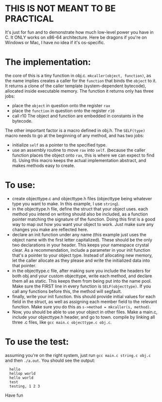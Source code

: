 # THIS IS NOT MEANT TO BE PRACTICAL
It's just for fun and to demonstrate how much low-level power you have in C.
It ONLY works on x86-64 architecture. Here be dragons if you're on Windows or Mac, I have no idea if it's os-specific.

# The implementation:
the core of this is a tiny function in obj.c. `mkcaller(object, function)`, as the name implies creates a caller for the `function` that binds the `object` to it. It returns a clone of the caller template (system-dependent bytecode), allocated inside executable memory.
The function it returns only has three jobs:
- place the `object` in question onto the register `rax`
- place the `function` in question onto the register `r10`
- call r10
The object and function are embedded in constants in the bytecode.

The other important factor is a macro defined in obj.h. The `SELF(type)` macro needs to go at the beginning of any method, and has two jobs:
- initialize `self` as a pointer to the specified type.
- use an assembly routine to move `rax` into `self`. (because the caller function places the object onto `rax`, this is where we can expect to find it).
Using this macro keeps the actual implementation abstract, and makes methods easy to create.

# To use:
- create objecttype.c and objecttype.h files (objecttype being whatever type you want to make. In this example, I use `string`).
- in the objecttype.h file, define the struct that your object uses. each method you intend on writing should also be included, as a function pointer matching the signature of the function.
  Doing this first is a good way to map out how you want your object to work. Just make sure any changes you make are reflected here.
- declare an init function under any name (this example just uses the object name with the first letter capitalized).
  These should be the only two declarations in your header. This keeps your namespace crystal clear.
  As a recommendation, include a parameter in your init function that's a pointer to your object type. Instead of allocating new memory, let the caller allocate as they please and write the initialized data into that pointer.
- in the objecttype.c file, after making sure you include the headers for both obj and your custom objecttype, write each method, and declare them all as static. This keeps them from being put into the name pool. Make sure the FIRST line in every function is `SELF(objecttype)`. If you call any functions before this, the method will segfault.
- finally, write your init function. this should provide initial values for each field in the struct, as well as assigning each member field to the relevant function. Make sure you do this as `s->method = mkcaller(s, method)`.
- Now, you should be able to use your object in other files. Make a main.c, include your objecttype.h header, and go to town. compile by linking all three .c files, like `gcc main.c objecttype.c obj.c`.

# To use the test:
assuming you're on the right system, just run `gcc main.c string.c obj.c` and then `./a.out`. You should see the output:
```
  hello
  hellop world
  hello world
  test
  testing, 1 2 3
```
Have fun
